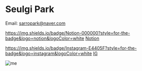 # Seulgi Park

Email: <sarropark@naver.com>

https://img.shields.io/badge/Notion-000000?style=for-the-badge&logo=notion&logoColor=white [Notion](https://www.notion.so/oreumi/68d2a901bd3244d2b52fff8558765094?v=491f6d9be39a4468b77a4e7871db4091&pvs=4 "Notion link" )

https://img.shields.io/badge/Instagram-E4405F?style=for-the-badge&logo=instagram&logoColor=white [IG](https://www.instagram.com/sarropk/?hl=en "IG link" )

![me](https://media.discordapp.net/attachments/1171129430081552394/1177323155723927552/IMG_2173.jpg?ex=657216a1&is=655fa1a1&hm=c218515f7b9a5026f409e4052a8f5fe263f332560d93a87dced04df78e88674b&=&width=881&height=528)


        
        
